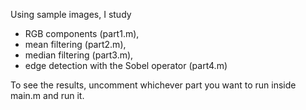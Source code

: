 Using sample images, I study 
- RGB components (part1.m),
- mean filtering (part2.m),
- median filtering (part3.m),
- edge detection with the Sobel operator (part4.m)

To see the results, uncomment whichever part you want to run inside main.m and run it.
